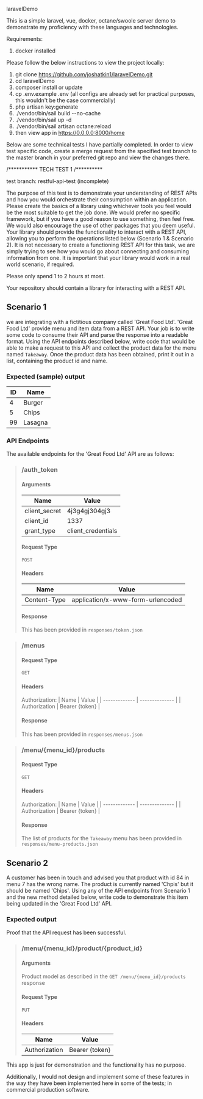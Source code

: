laravelDemo

This is a simple laravel, vue, docker, octane/swoole server demo to demonstrate my proficiency
with these languages and technologies.

Requirements:
1. docker installed

Please follow the below instructions to view the project locally:
1. git clone https://github.com/joshatkin1/laravelDemo.git
2. cd laravelDemo
3. composer install or update
4. cp .env.example .env  (all configs are already set for practical purposes, this wouldn't be the case commercially)
5. php artisan key:generate
6. ./vendor/bin/sail build --no-cache
7. ./vendor/bin/sail up -d
8. ./vendor/bin/sail artisan octane:reload
9. then view app in https://0.0.0.0:8000/home

Below are some technical tests I have partially completed. In order to view test specific code,
create a merge request from the specified test branch to the master branch
in your preferred git repo and view the changes there. 

/***********
TECH TEST 1
/**********

test branch: restful-api-test (incomplete)


The purpose of this test is to demonstrate your understanding of REST APIs and how you would orchestrate their consumption within an application. Please create the basics of a library using whichever tools you feel would be the most suitable to get the job done. We would prefer no specific framework, but if you have a good reason to use something, then feel free. We would also encourage the use of other packages that you deem useful.
Your library should provide the functionality to interact with a REST API, allowing you to perform the operations listed below (Scenario 1 & Scenario 2). It is not necessary to create a functioning REST API for this task, we are simply trying to see how you would go about connecting and consuming information from one. It is important that your library would work in a real world scenario, if required.

Please only spend 1 to 2 hours at most.

Your repository should contain a library for interacting with a REST API.

## Scenario 1

we are integrating with a fictitious company called 'Great Food Ltd'. 'Great Food Ltd' provide menu and item data from a REST API. Your job is to write some code to consume their API and parse the response into a readable format.
Using the API endpoints described below, write code that would be able to make a request to this API and collect the product data for the menu named `Takeaway`. Once the product data has been obtained, print it out in a list, containing the product id and name.

### Expected (sample) output

| ID | Name    |
| -- | ------- |
| 4  | Burger  |
| 5  | Chips   |
| 99 | Lasagna |

### API Endpoints

The available endpoints for the 'Great Food Ltd' API are as follows:
> ### /auth_token
> #### Arguments
> | Name          | Value              |
> | ------------- | ------------------ |
> | client_secret | 4j3g4gj304gj3      |
> | client_id     | 1337               |
> | grant_type    | client_credentials |
> #### Request Type
> `POST`
> #### Headers
> | Name         | Value                             |
> | -------------| --------------------------------- |
> | Content-Type | application/x-www-form-urlencoded |
> #### Response
> This has been provided in `responses/token.json`

> ### /menus
> #### Request Type
> `GET`
> #### Headers
> Authorization:
> | Name          | Value          |
> | ------------- | -------------- |
> | Authorization | Bearer {token} |
> #### Response
> This has been provided in `responses/menus.json`

> ### /menu/{menu_id}/products
> #### Request Type
> `GET`
> #### Headers
> Authorization:
> | Name          | Value          |
> | ------------- | -------------- |
> | Authorization | Bearer {token} |
> #### Response
> The list of products for the `Takeaway` menu has been provided in `responses/menu-products.json`

## Scenario 2

A customer has been in touch and advised you that product with id 84 in menu 7 has the wrong name. The product is currently named 'Chpis' but it should be named 'Chips'.
Using any of the API endpoints from Scenario 1 and the new method detailed below, write code to demonstrate this item being updated in the 'Great Food Ltd' API.

### Expected output

Proof that the API request has been successful.

> ### /menu/{menu_id}/product/{product_id}
> #### Arguments
> Product model as described in the `GET /menu/{menu_id}/products` response
> #### Request Type
> `PUT`
> #### Headers
> | Name          | Value          |
> | ------------- | -------------- |
> | Authorization | Bearer {token} |




This app is just for demonstration and the functionality has no purpose.

Additionally, I would not design and implement some of these features in the way they have been implemented here in some of the tests; in commercial production software.